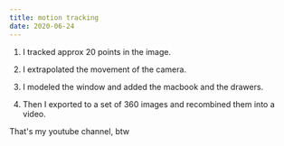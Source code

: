 ```yaml
---
title: motion tracking
date: 2020-06-24
---
```


1. I tracked approx 20 points in the image.  

2. I extrapolated the movement of the camera.  

3. I modeled the window and added the macbook and the drawers.  

4. Then I exported to a set of 360 images and recombined them into a video.  

  



That's my youtube channel, btw
